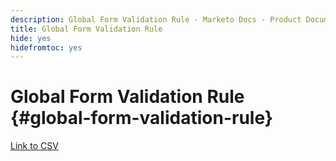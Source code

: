 ```yaml
---
description: Global Form Validation Rule - Marketo Docs - Product Documentation
title: Global Form Validation Rule
hide: yes
hidefromtoc: yes
---
```

# Global Form Validation Rule {#global-form-validation-rule}

[Link to CSV](/help/marketo/product-docs/administration/setup-administration/assets/freemaildomains.csv)
